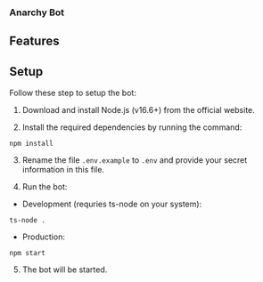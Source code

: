 ### Anarchy Bot

## Features

## Setup

Follow these step to setup the bot:

1. Download and install Node.js (v16.6+) from the official website.

2. Install the required dependencies by running the command:
```
npm install
```
3. Rename the file `.env.example` to `.env` and provide your secret information in this file.

4. Run the bot:
- Development (requries ts-node on your system):
```
ts-node .
``` 
- Production:
```
npm start
```

5. The bot will be started.
